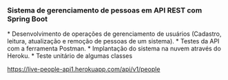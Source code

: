 <h3>Sistema de gerenciamento de pessoas em API REST com Spring
Boot</h3>
* Desenvolvimento de operações de gerenciamento de usuários (Cadastro, leitura, atualização e remoção de pessoas de um sistema).
* Testes da API com a ferramenta Postman.
* Implantação do sistema na nuvem através do Heroku.
* Teste unitário de algumas classes


https://live-people-api1.herokuapp.com/api/v1/people